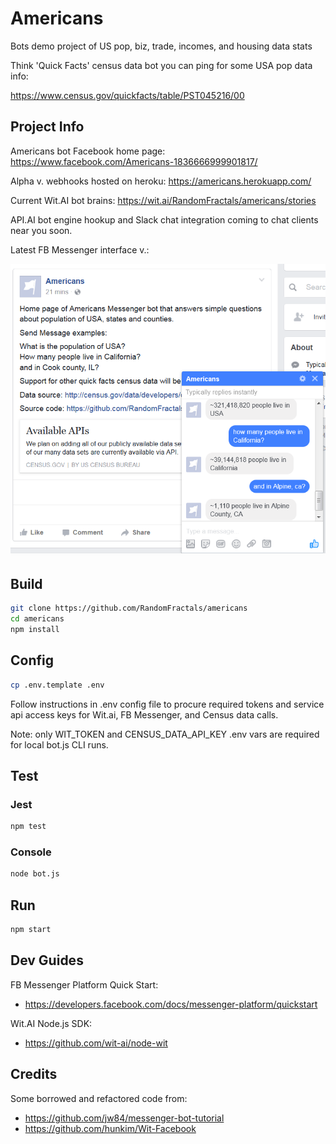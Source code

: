 # Americans

Bots demo project of US pop, biz, trade, incomes, and housing data stats

Think 'Quick Facts' census data bot you can ping for some USA pop data info:

https://www.census.gov/quickfacts/table/PST045216/00

## Project Info

Americans bot Facebook home page: https://www.facebook.com/Americans-1836666999901817/

Alpha v. webhooks hosted on heroku: https://americans.herokuapp.com/

Current Wit.AI bot brains: https://wit.ai/RandomFractals/americans/stories

API.AI bot engine hookup and Slack chat integration coming to chat clients near you soon.

Latest FB Messenger interface v.: 

![Alt text](https://github.com/RandomFractals/americans/blob/master/screens/AmericansBotMVP.png?raw=true 
 "latest") 

## Build

```bash
git clone https://github.com/RandomFractals/americans
cd americans
npm install
```

## Config
```bash
cp .env.template .env
```
Follow instructions in .env config file to procure required tokens 
and service api access keys for Wit.ai, FB Messenger, and Census data calls.

Note: only WIT_TOKEN and CENSUS_DATA_API_KEY .env vars are required for local bot.js CLI runs.

## Test
### Jest
```bash
npm test 
```

### Console
```bash
node bot.js
``` 

## Run
```bash
npm start 
```

## Dev Guides
FB Messenger Platform Quick Start:

* https://developers.facebook.com/docs/messenger-platform/quickstart

Wit.AI Node.js SDK:

* https://github.com/wit-ai/node-wit

## Credits
Some borrowed and refactored code from:

* https://github.com/jw84/messenger-bot-tutorial
* https://github.com/hunkim/Wit-Facebook
